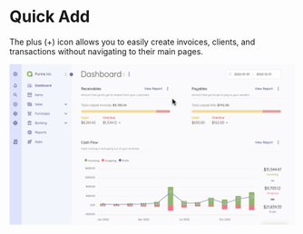 Quick Add
=========

The plus (+) icon allows you to easily create invoices, clients, and transactions without navigating to their main pages.

![Quick add](_images/add-new.gif)